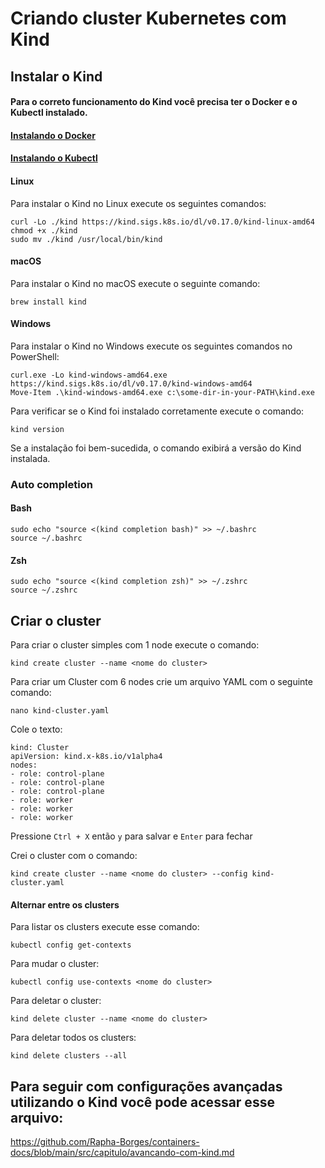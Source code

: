 # Criando cluster Kubernetes com Kind

## Instalar o Kind

#### Para o correto funcionamento do Kind você precisa ter o Docker e o Kubectl instalado.

#### [Instalando o Docker](https://github.com/Rapha-Borges/containers-docs/blob/main/src/capitulo/instalando-o-docker.md)

#### [Instalando o Kubectl](https://github.com/Rapha-Borges/containers-docs/blob/main/src/capitulo/instalando-o-kubectl.md)

#### Linux

Para instalar o Kind no Linux execute os seguintes comandos:

```
curl -Lo ./kind https://kind.sigs.k8s.io/dl/v0.17.0/kind-linux-amd64
chmod +x ./kind
sudo mv ./kind /usr/local/bin/kind
```

#### macOS

Para instalar o Kind no macOS execute o seguinte comando:

```
brew install kind
```

#### Windows

Para instalar o Kind no Windows execute os seguintes comandos no PowerShell:

```
curl.exe -Lo kind-windows-amd64.exe https://kind.sigs.k8s.io/dl/v0.17.0/kind-windows-amd64
Move-Item .\kind-windows-amd64.exe c:\some-dir-in-your-PATH\kind.exe
```

Para verificar se o Kind foi instalado corretamente execute o comando:

```
kind version
```

Se a instalação foi bem-sucedida, o comando exibirá a versão do Kind instalada.

### Auto completion

#### Bash

```
sudo echo "source <(kind completion bash)" >> ~/.bashrc
source ~/.bashrc
```

#### Zsh

```
sudo echo "source <(kind completion zsh)" >> ~/.zshrc
source ~/.zshrc
```

## Criar o cluster

Para criar o cluster simples com 1 node execute o comando:

```
kind create cluster --name <nome do cluster>
```

Para criar um Cluster com 6 nodes crie um arquivo YAML com o seguinte comando:

```
nano kind-cluster.yaml
```

Cole o texto:

```
kind: Cluster
apiVersion: kind.x-k8s.io/v1alpha4
nodes:
- role: control-plane
- role: control-plane
- role: control-plane
- role: worker
- role: worker
- role: worker
```

Pressione ```Ctrl + X``` então ```y``` para salvar e ```Enter``` para fechar

Crei o cluster com o comando:

```
kind create cluster --name <nome do cluster> --config kind-cluster.yaml
```

#### Alternar entre os clusters

Para listar os clusters execute esse comando:

```
kubectl config get-contexts
```

Para mudar o cluster:

```
kubectl config use-contexts <nome do cluster>
```

Para deletar o cluster:

```
kind delete cluster --name <nome do cluster>
```

Para deletar todos os clusters:

```
kind delete clusters --all
```

## Para seguir com configurações avançadas utilizando o Kind você pode acessar esse arquivo:

https://github.com/Rapha-Borges/containers-docs/blob/main/src/capitulo/avancando-com-kind.md
